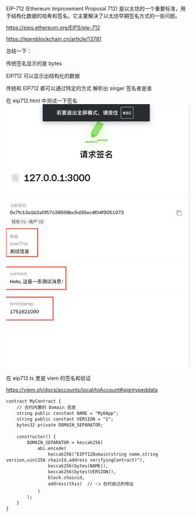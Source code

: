 EIP-712 (Ethereum Improvement Proposal 712) 是以太坊的一个重要标准，用于结构化数据的哈希和签名。它主要解决了以太坊早期签名方式的一些问题。

https://eips.ethereum.org/EIPS/eip-712

https://learnblockchain.cn/article/13781

总结一下：

传统签名显示的是 bytes

EIP712 可以显示出结构化的数据

传统和 EIP712 都可以通过特定的方式 解析出 singer 签名者是谁

在 eip712.html 中测试一下签名
![alt text](image.png)

在 eip712.ts 里是 viem 的签名和验证

https://viem.sh/docs/accounts/local/toAccount#signtypeddata

```solidity
contract MyContract {
    // 合约内置的 Domain 信息
    string public constant NAME = "MyDApp";
    string public constant VERSION = "1";
    bytes32 private DOMAIN_SEPARATOR;

    constructor() {
        DOMAIN_SEPARATOR = keccak256(
            abi.encode(
                keccak256("EIP712Domain(string name,string version,uint256 chainId,address verifyingContract)"),
                keccak256(bytes(NAME)),
                keccak256(bytes(VERSION)),
                block.chainid,
                address(this)  // 👈 合约自己的地址
            )
        );
    }
}
```
